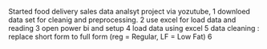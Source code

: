 Started food delivery sales data analsyt project via yozutube,
1 downloed data set for cleanig and preprocessing. 
2 use excel for load data and reading 
3 open power bi and setup
4 load data using excel
5 data cleaning : replace short form to full form (reg = Regular, LF = Low Fat)
6
